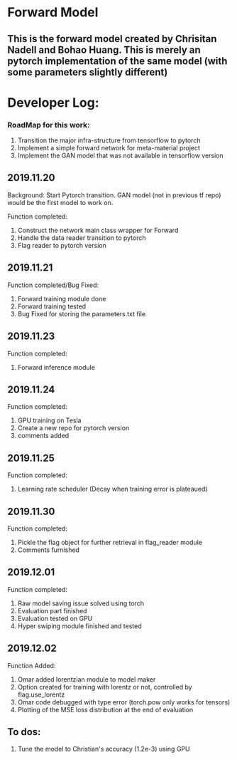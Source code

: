 # Forward Model
## This is the forward model created by Chrisitan Nadell and Bohao Huang. This is merely an pytorch implementation of the same model (with some parameters slightly different)

# Developer Log:

### RoadMap for this work:
1. Transition the major infra-structure from tensorflow to pytorch
2. Implement a simple forward network for meta-material project
3. Implement the GAN model that was not available in tensorflow version

## 2019.11.20
Background: Start Pytorch transition. GAN model (not in previous tf repo) would be the first model to work on.

Function completed:
1. Construct the network main class wrapper for Forward
2. Handle the data reader transition to pytorch
3. Flag reader to pytorch version

## 2019.11.21

Function completed/Bug Fixed:
1. Forward training module done
2. Forward training tested
3. Bug Fixed for storing the parameters.txt file

## 2019.11.23

Function completed:
1. Forward inference module

## 2019.11.24

Function completed:
1. GPU training on Tesla
2. Create a new repo for pytorch version
3. comments added

## 2019.11.25
Function completed:
1. Learning rate scheduler (Decay when training error is plateaued)

## 2019.11.30
Function completed:
1. Pickle the flag object for further retrieval in flag_reader module
2. Comments furnished

## 2019.12.01
Function completed:
1. Raw model saving issue solved using torch
2. Evaluation part finished
3. Evaluation tested on GPU
4. Hyper swiping module finished and tested

## 2019.12.02
Function Added:
1. Omar added lorentzian module to model maker
2. Option created for training with lorentz or not, controlled by flag.use_lorentz
3. Omar code debugged with type error (torch.pow only works for tensors)
4. Plotting of the MSE loss distribution at the end of evaluation

## To dos:
1. Tune the model to Christian's accuracy (1.2e-3) using GPU


